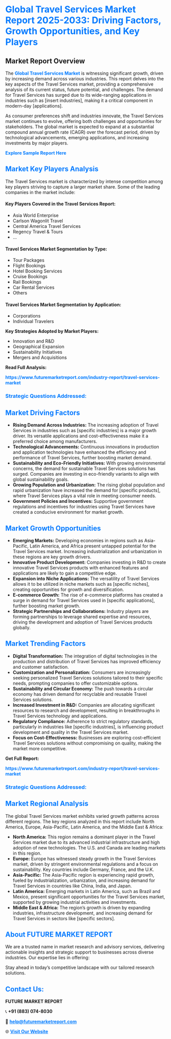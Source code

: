 <h1 style="color: #007BFF;">Global Travel Services Market Report 2025-2033: Driving Factors, Growth Opportunities, and Key Players</h1>

<section id="overview">
<h2>Market Report Overview</h2>
<p>The <a href="https://www.futuremarketreport.com/industry-report/travel-services-market" style="color: #007BFF; text-decoration: none;"><strong>Global Travel Services Market</strong></a> is witnessing significant growth, driven by increasing demand across various industries. This report delves into the key aspects of the Travel Services market, providing a comprehensive analysis of its current status, future potential, and challenges. The demand for Travel Services has surged due to its wide-ranging applications in industries such as [insert industries], making it a critical component in modern-day [applications].</p>
<p>As consumer preferences shift and industries innovate, the Travel Services market continues to evolve, offering both challenges and opportunities for stakeholders. The global market is expected to expand at a substantial compound annual growth rate (CAGR) over the forecast period, driven by technological advancements, emerging applications, and increasing investments by major players.</p>
</section>

<section id="overview">
<p><a href="https://www.futuremarketreport.com/request-sample/reportId=97144" style="color: #007BFF; text-decoration: none;"><strong>Explore Sample Report Here</strong></a></p>
</section>

<section id="key-players">
<h2 style="color: #007BFF;">Market Key Players Analysis</h2>
<p>The Travel Services market is characterized by intense competition among key players striving to capture a larger market share. Some of the leading companies in the market include:</p>
<h4>Key Players Covered in the Travel Services Report:</h4>
<ul><li>Asia World Enterprise</li><li>Carlson Wagonlit Travel</li><li>Central America Travel Services</li><li>Regency Travel &amp; Tours</li><li>...</li></ul>
<h4>Travel Services Market Segmentation by Type:</h4>
<ul><li>Tour Packages</li><li>Flight Bookings</li><li>Hotel Booking Services</li><li>Cruise Bookings</li><li>Rail Bookings</li><li>Car Rental Services</li><li>Others</li></ul>

<h4>Travel Services Market Segmentation by Application:</h4>
<ul><li>Corporations</li><li>Individual Travelers</li></ul>
<p><strong>Key Strategies Adopted by Market Players:</strong></p>
<ul>
<li>Innovation and R&D</li>
<li>Geographical Expansion</li>
<li>Sustainability Initiatives</li>
<li>Mergers and Acquisitions</li>
</ul>
</section>

<section>
<p><strong>Read Full Analysis: </strong></p><a href="https://www.futuremarketreport.com/industry-report/travel-services-market" style="color: #007BFF; text-decoration: none;"><strong>https://www.futuremarketreport.com/industry-report/travel-services-market</strong></a>
<h3 style="color: #007BFF;">Strategic Questions Addressed:</h3>
</section>

<section id="driving-factors">
<h2 style="color: #007BFF;">Market Driving Factors</h2>
<ul>
<li><strong>Rising Demand Across Industries:</strong> The increasing adoption of Travel Services in industries such as [specific industries] is a major growth driver. Its versatile applications and cost-effectiveness make it a preferred choice among manufacturers.</li>
<li><strong>Technological Advancements:</strong> Continuous innovations in production and application technologies have enhanced the efficiency and performance of Travel Services, further boosting market demand.</li>
<li><strong>Sustainability and Eco-Friendly Initiatives:</strong> With growing environmental concerns, the demand for sustainable Travel Services solutions has surged. Companies are investing in eco-friendly variants to align with global sustainability goals.</li>
<li><strong>Growing Population and Urbanization:</strong> The rising global population and rapid urbanization have increased the demand for [specific products], where Travel Services plays a vital role in meeting consumer needs.</li>
<li><strong>Government Policies and Incentives:</strong> Supportive government regulations and incentives for industries using Travel Services have created a conducive environment for market growth.</li>
</ul>
</section>

<section id="growth-opportunities">
<h2 style="color: #007BFF;">Market Growth Opportunities</h2>
<ul>
<li><strong>Emerging Markets:</strong> Developing economies in regions such as Asia-Pacific, Latin America, and Africa present untapped potential for the Travel Services market. Increasing industrialization and urbanization in these regions are key growth drivers.</li>
<li><strong>Innovative Product Development:</strong> Companies investing in R&D to create innovative Travel Services products with enhanced features and applications are likely to gain a competitive edge.</li>
<li><strong>Expansion into Niche Applications:</strong> The versatility of Travel Services allows it to be utilized in niche markets such as [specific niches], creating opportunities for growth and diversification.</li>
<li><strong>E-commerce Growth:</strong> The rise of e-commerce platforms has created a surge in demand for Travel Services used in [specific applications], further boosting market growth.</li>
<li><strong>Strategic Partnerships and Collaborations:</strong> Industry players are forming partnerships to leverage shared expertise and resources, driving the development and adoption of Travel Services products globally.</li>
</ul>
</section>

<section id="trending-factors">
<h2 style="color: #007BFF;">Market Trending Factors</h2>
<ul>
<li><strong>Digital Transformation:</strong> The integration of digital technologies in the production and distribution of Travel Services has improved efficiency and customer satisfaction.</li>
<li><strong>Customization and Personalization:</strong> Consumers are increasingly seeking personalized Travel Services solutions tailored to their specific needs, prompting companies to offer customizable options.</li>
<li><strong>Sustainability and Circular Economy:</strong> The push towards a circular economy has driven demand for recyclable and reusable Travel Services solutions.</li>
<li><strong>Increased Investment in R&D:</strong> Companies are allocating significant resources to research and development, resulting in breakthroughs in Travel Services technology and applications.</li>
<li><strong>Regulatory Compliance:</strong> Adherence to strict regulatory standards, particularly in industries like [specific industries], is influencing product development and quality in the Travel Services market.</li>
<li><strong>Focus on Cost-Effectiveness:</strong> Businesses are exploring cost-efficient Travel Services solutions without compromising on quality, making the market more competitive.</li>
</ul>
</section>

<section>
<p><strong>Get Full Report: </strong></p><a href="https://www.futuremarketreport.com/industry-report/travel-services-market" style="color: #007BFF; text-decoration: none;"><strong>https://www.futuremarketreport.com/industry-report/travel-services-market</strong></a>
<h3 style="color: #007BFF;">Strategic Questions Addressed:</h3>
</section>


<section id="regional-analysis">
<h2 style="color: #007BFF;">Market Regional Analysis</h2>
<p>The global Travel Services market exhibits varied growth patterns across different regions. The key regions analyzed in this report include North America, Europe, Asia-Pacific, Latin America, and the Middle East & Africa:</p>
<ul>
<li><strong>North America:</strong> This region remains a dominant player in the Travel Services market due to its advanced industrial infrastructure and high adoption of new technologies. The U.S. and Canada are leading markets in this region.</li>
<li><strong>Europe:</strong> Europe has witnessed steady growth in the Travel Services market, driven by stringent environmental regulations and a focus on sustainability. Key countries include Germany, France, and the U.K.</li>
<li><strong>Asia-Pacific:</strong> The Asia-Pacific region is experiencing rapid growth, fueled by industrialization, urbanization, and increasing demand for Travel Services in countries like China, India, and Japan.</li>
<li><strong>Latin America:</strong> Emerging markets in Latin America, such as Brazil and Mexico, present significant opportunities for the Travel Services market, supported by growing industrial activities and investments.</li>
<li><strong>Middle East & Africa:</strong> The region’s growth is driven by expanding industries, infrastructure development, and increasing demand for Travel Services in sectors like [specific sectors].</li>
</ul>
</section>

<footer>
<h2 style="color: #007BFF;">About FUTURE MARKET REPORT</h2>
<p>We are a trusted name in market research and advisory services, delivering actionable insights and strategic support to businesses across diverse industries. Our expertise lies in offering:</p>

<p>Stay ahead in today’s competitive landscape with our tailored research solutions.</p>

<h2 style="color: #007BFF;">Contact Us:</h2>
<p><strong>FUTURE MARKET REPORT</strong></p>
<p>📞 <strong>+91 (883) 074-8030</strong></p>
<p>📧 <strong><a href="mailto:help@futuremarketreport.com" style="color: #007BFF;">help@futuremarketreport.com</a></strong></p>
<p>🌐 <strong><a href="https://www.futuremarketreport.com/" style="color: #007BFF;">Visit Our Website</a></strong></p>
</footer>